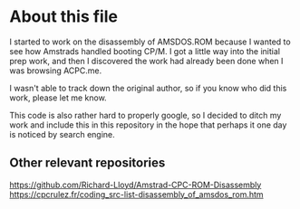 # About this file

I started to work on the disassembly of AMSDOS.ROM because I wanted to see how
Amstrads handled booting CP/M. I got a little way into the initial prep work, and
then I discovered the work had already been done when I was browsing ACPC.me.

I wasn't able to track down the original author, so if you know who did this work,
please let me know.

This code is also rather hard to properly google, so I decided to ditch my work and
include this in this repository in the hope that perhaps it one day is noticed by
search engine.

## Other relevant repositories

https://github.com/Richard-Lloyd/Amstrad-CPC-ROM-Disassembly
https://cpcrulez.fr/coding_src-list-disassembly_of_amsdos_rom.htm
